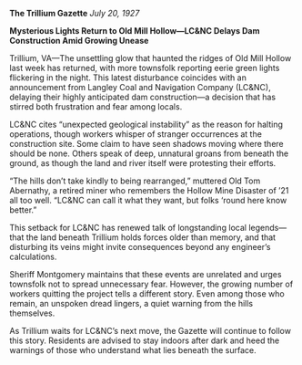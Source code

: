 **The Trillium Gazette** _July 20, 1927_

**Mysterious Lights Return to Old Mill Hollow—LC&NC Delays Dam Construction Amid Growing Unease**

Trillium, VA—The unsettling glow that haunted the ridges of Old Mill Hollow last week has returned, with more townsfolk reporting eerie green lights flickering in the night. This latest disturbance coincides with an announcement from Langley Coal and Navigation Company (LC&NC), delaying their highly anticipated dam construction—a decision that has stirred both frustration and fear among locals.

LC&NC cites “unexpected geological instability” as the reason for halting operations, though workers whisper of stranger occurrences at the construction site. Some claim to have seen shadows moving where there should be none. Others speak of deep, unnatural groans from beneath the ground, as though the land and river itself were protesting their efforts.

“The hills don’t take kindly to being rearranged,” muttered Old Tom Abernathy, a retired miner who remembers the Hollow Mine Disaster of ’21 all too well. “LC&NC can call it what they want, but folks ‘round here know better.”

This setback for LC&NC has renewed talk of longstanding local legends—that the land beneath Trillium holds forces older than memory, and that disturbing its veins might invite consequences beyond any engineer’s calculations.

Sheriff Montgomery maintains that these events are unrelated and urges townsfolk not to spread unnecessary fear. However, the growing number of workers quitting the project tells a different story. Even among those who remain, an unspoken dread lingers, a quiet warning from the hills themselves.

As Trillium waits for LC&NC’s next move, the Gazette will continue to follow this story. Residents are advised to stay indoors after dark and heed the warnings of those who understand what lies beneath the surface.
